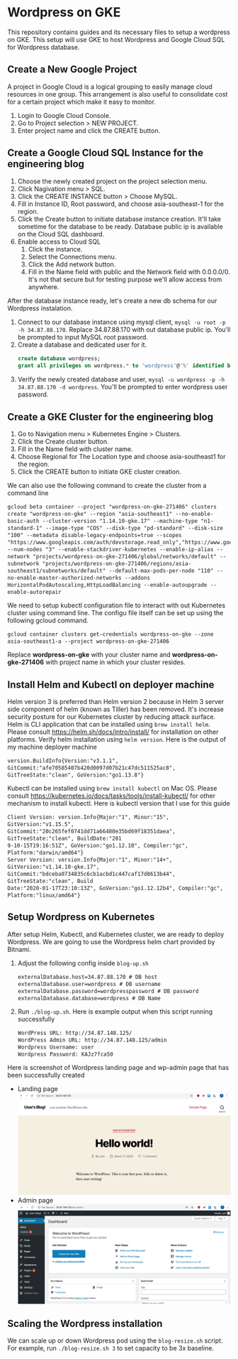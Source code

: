 # Wordpress on GKE

This repository contains guides and its necessary files to setup a wordpress on GKE.
This setup will use GKE to host Wordpress and Google Cloud SQL for Wordpress database.

## Create a New Google Project

A project in Google Cloud is a logical grouping to easily manage cloud resources in one group.
This arrangement is also useful to consolidate cost for a certain project which make it easy to monitor.

1. Login to Google Cloud Console.
1. Go to Project selection > NEW PROJECT.
1. Enter project name and click the CREATE button.

## Create a Google Cloud SQL Instance for the engineering blog

1. Choose the newly created project on the project selection menu.
1. Click Nagivation menu > SQL.
1. Click the CREATE INSTANCE button > Choose MySQL.
1. Fill in Instance ID, Root password, and choose asia-southeast-1 for the region.
1. Click the Create button to initiate database instance creation.
   It'll take sometime for the database to be ready.
   Database public ip is available on the Cloud SQL dashboard.
1. Enable access to Cloud SQL
    1. Click the instance.
    1. Select the Connections menu.
    1. Click the Add network button.
    1. Fill in the Name field with public and the Network field with 0.0.0.0/0. It's not that secure but for testing purpose we'll allow access from anywhere.

After the database instance ready, let's create a new db schema for our Wordpress instalation.

1. Connect to our database instance using mysql client, `mysql -u root -p -h 34.87.88.170`. Replace 34.87.88.170 with out database public ip. You'll be prompted to input MySQL root password.
1. Create a database and dedicated user for it.
   ```sql
   create database wordpress;
   grant all privileges on wordpress.* to 'wordpress'@'%' identified by 'wordpresspassword'; # Replace wordpresspassword with your own password
   ```
1. Verify the newly created database and user, `mysql -u wordpress -p -h 34.87.88.170 -d wordpress`. You'll be prompted to enter wordpress user password.

## Create a GKE Cluster for the engineering blog

1. Go to Navigation menu > Kubernetes Engine > Clusters.
1. Click the Create cluster button.
1. Fill in the Name field with cluster name.
1. Choose Regional for The Location type and choose asia-southeast1 for the region.
1. Click the CREATE button to initiate GKE cluster creation.

We can also use the following command to create the cluster from a command line
```shell
gcloud beta container --project "wordpress-on-gke-271406" clusters create "wordpress-on-gke" --region "asia-southeast1" --no-enable-basic-auth --cluster-version "1.14.10-gke.17" --machine-type "n1-standard-1" --image-type "COS" --disk-type "pd-standard" --disk-size "100" --metadata disable-legacy-endpoints=true --scopes "https://www.googleapis.com/auth/devstorage.read_only","https://www.googleapis.com/auth/logging.write","https://www.googleapis.com/auth/monitoring","https://www.googleapis.com/auth/servicecontrol","https://www.googleapis.com/auth/service.management.readonly","https://www.googleapis.com/auth/trace.append" --num-nodes "3" --enable-stackdriver-kubernetes --enable-ip-alias --network "projects/wordpress-on-gke-271406/global/networks/default" --subnetwork "projects/wordpress-on-gke-271406/regions/asia-southeast1/subnetworks/default" --default-max-pods-per-node "110" --no-enable-master-authorized-networks --addons HorizontalPodAutoscaling,HttpLoadBalancing --enable-autoupgrade --enable-autorepair
```

We need to setup kubectl configuration file to interact with out Kubernetes cluster using command line.
The configu file itself can be set up using the following gcloud command.
```shell
gcloud container clusters get-credentials wordpress-on-gke --zone asia-southeast1-a --project wordpress-on-gke-271406
```
Replace **wordpress-on-gke** with your cluster name and **wordpress-on-gke-271406** with project name in which your cluster resides.

## Install Helm and Kubectl on deployer machine

Helm version 3 is preferred than Helm version 2 because in Helm 3 server side component of helm (known as Tiller) has been removed.
It's increase security posture for our Kubernetes cluster by reducing attack surface.
Helm is CLI application that can be installed using `brew install helm`. Please consult https://helm.sh/docs/intro/install/ for installation on other platforms.
Verify helm installation using `helm version`.
Here is the output of my machine deployer machine
```shell
version.BuildInfo{Version:"v3.1.1", GitCommit:"afe70585407b420d0097d07b21c47dc511525ac8", GitTreeState:"clean", GoVersion:"go1.13.8"}
```

Kubectl can be installed using `brew install kubectl` on Mac OS.
Please consult https://kubernetes.io/docs/tasks/tools/install-kubectl/ for other mechanism to install kubectl.
Here is kubectl version that I use for this guide
```shell
Client Version: version.Info{Major:"1", Minor:"15", GitVersion:"v1.15.5", GitCommit:"20c265fef0741dd71a66480e35bd69f18351daea", GitTreeState:"clean", BuildDate:"201
9-10-15T19:16:51Z", GoVersion:"go1.12.10", Compiler:"gc", Platform:"darwin/amd64"}
Server Version: version.Info{Major:"1", Minor:"14+", GitVersion:"v1.14.10-gke.17", GitCommit:"bdceba0734835c6cb1acbd1c447caf17d8613b44", GitTreeState:"clean", Build
Date:"2020-01-17T23:10:13Z", GoVersion:"go1.12.12b4", Compiler:"gc", Platform:"linux/amd64"}
```

## Setup Wordpress on Kubernetes

After setup Helm, Kubectl, and Kubernetes cluster, we are ready to deploy Wordpress.
We are going to use the Wordpress helm chart provided by Bitnami.

1. Adjust the following config inside `blog-up.sh`
   ```shell
   externalDatabase.host=34.87.88.170 # DB host
   externalDatabase.user=wordpress # DB username
   externalDatabase.password=wordpresspassword # DB password
   externalDatabase.database=wordpress # DB Name
   ```
1. Run `./blog-up.sh`. Here is example output when this script running successfully
   ```shell
   WordPress URL: http://34.87.148.125/
   WordPress Admin URL: http://34.87.148.125/admin
   Wordpress Username: user
   Wordpress Password: KAJz7fca50
   ```

Here is screenshot of Wordpress landing page and wp-admin page that has been successfully created
- Landing page ![Landing page](./images/wp-landing.png)
- Admin page ![WP Admin page](./images/wp-admin.png)

## Scaling the Wordpress installation

We can scale up or down Wordpress pod using the `blog-resize.sh` script.
For example, run `./blog-resize.sh 3` to set capacity to be 3x baseline.